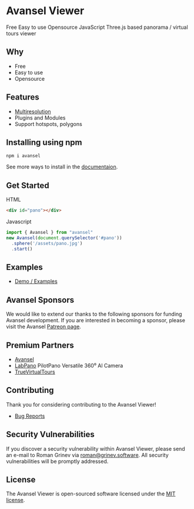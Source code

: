 # Avansel Viewer

Free Easy to use Opensource JavaScript Three.js based panorama / virtual tours viewer

## Why

* Free
* Easy to use
* Opensource

## Features

* [Multiresolution](https://avansel.github.io/documentation/#multires)
* Plugins and Modules
* Support hotspots, polygons


## Installing using npm

```
npm i avansel
```
See more ways to install in the [documentaion](https://avansel.github.io/documentation/).

## Get Started

HTML
```html
<div id="pano"></div>
```

Javascript
```javascript
import { Avansel } from "avansel"
new Avansel(document.querySelector('#pano'))
  .sphere('/assets/pano.jpg')
  .start()
```
## Examples

* [Demo / Examples](https://avansel.github.io/examples/)

## Avansel Sponsors

We would like to extend our thanks to the following sponsors for funding Avansel development. If you are interested in becoming a sponsor, please visit the Avansel [Patreon page](https://www.patreon.com/grinev).

## Premium Partners

* [Avansel](https://avansel.com)
* [LabPano](https://www.labpano.com/en/) PilotPano Versatile 360⁰ Al Camera
* [TrueVirtualTours](https://truevirtualtours.com)

## Contributing

Thank you for considering contributing to the Avansel Viewer! 
* [Bug Reports](https://github.com/avansel/viewer/issues)

## Security Vulnerabilities

If you discover a security vulnerability within Avansel Viewer, please send an e-mail to Roman Grinev via roman@grinev.software. All security vulnerabilities will be promptly addressed.

## License

The Avansel Viewer is open-sourced software licensed under the [MIT license](https://opensource.org/licenses/MIT).

